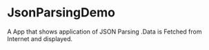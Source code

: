 # JsonParsingDemo
A App that shows application of JSON Parsing .Data is Fetched from Internet and displayed.
